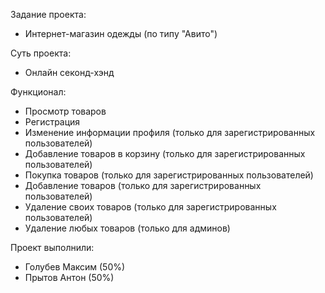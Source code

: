 Задание проекта:
- Интернет-магазин одежды (по типу "Авито")

Суть проекта:
- Онлайн секонд-хэнд 

Функционал:
- Просмотр товаров
- Регистрация
- Изменение информации профиля (только для зарегистрированных пользователей)
- Добавление товаров в корзину (только для зарегистрированных пользователей)
- Покупка товаров (только для зарегистрированных пользователей)
- Добавление товаров (только для зарегистрированных пользователей)
- Удаление своих товаров (только для зарегистрированных пользователей)
- Удаление любых товаров (только для админов)

Проект выполнили:
- Голубев Максим (50%)
- Прытов Антон (50%)
